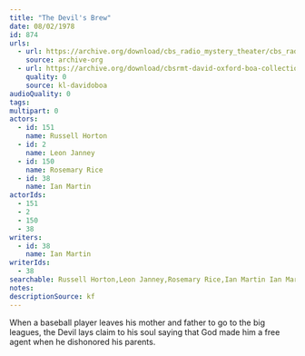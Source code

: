 ```yaml
---
title: "The Devil's Brew"
date: 08/02/1978
id: 874
urls: 
  - url: https://archive.org/download/cbs_radio_mystery_theater/cbs_radio_mystery_theater-0851-0900.zip/cbs_radio_mystery_theater-0851-0900%2Fcbsrmt_0874_the_devils_brew.mp3
    source: archive-org
  - url: https://archive.org/download/cbsrmt-david-oxford-boa-collection/CBSRMT-780802-0874-The-Devil's-Brew-(128-44)_KQV-{BoA}.mp3
    quality: 0
    source: kl-davidoboa
audioQuality: 0
tags: 
multipart: 0
actors:  
  - id: 151
    name: Russell Horton  
  - id: 2
    name: Leon Janney  
  - id: 150
    name: Rosemary Rice  
  - id: 38
    name: Ian Martin
actorIds:  
  - 151  
  - 2  
  - 150  
  - 38
writers:  
  - id: 38
    name: Ian Martin
writerIds:  
  - 38
searchable: Russell Horton,Leon Janney,Rosemary Rice,Ian Martin Ian Martin
notes: 
descriptionSource: kf
---
```

When a baseball player leaves his mother and father to go to the big leagues, the Devil lays claim to his soul saying that God made him a free agent when he dishonored his parents.